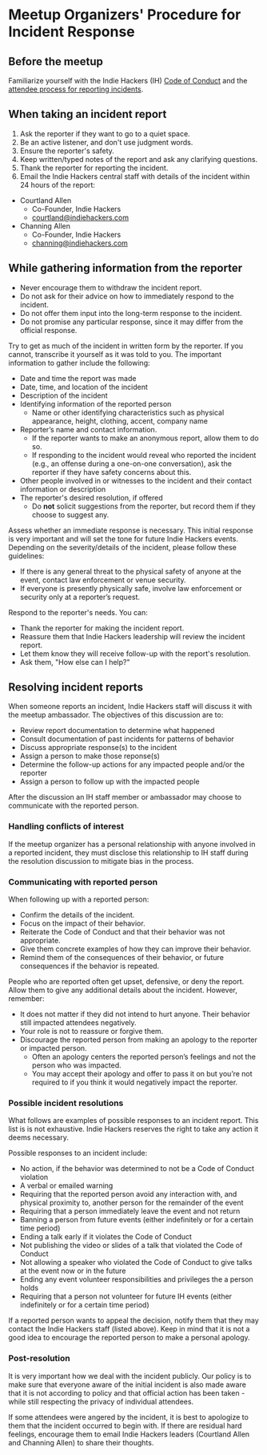 # Meetup Organizers' Procedure for Incident Response

## Before the meetup

Familiarize yourself with the Indie Hackers (IH) [Code of Conduct](index.md) and the [attendee process for reporting incidents](incident-handling-attendee-procedure.md).

## When taking an incident report

1. Ask the reporter if they want to go to a quiet space.
1. Be an active listener, and don't use judgment words.
1. Ensure the reporter's safety.
1. Keep written/typed notes of the report and ask any clarifying questions.
1. Thank the reporter for reporting the incident.
1. Email the Indie Hackers central staff with details of the incident within 24 hours of the report:

* Courtland Allen
  * Co-Founder, Indie Hackers
  * [courtland@indiehackers.com](mailto:courtland@indiehackers.com)
* Channing Allen
  * Co-Founder, Indie Hackers
  * [channing@indiehackers.com](mailto:channing@indiehackers.com)

## While gathering information from the reporter

* Never encourage them to withdraw the incident report.
* Do not ask for their advice on how to immediately respond to the incident.
* Do not offer them input into the long-term response to the incident.
* Do not promise any particular response, since it may differ from the official response.

Try to get as much of the incident in written form by the reporter. If you cannot, transcribe it yourself as it was told to you. The important information to gather include the following:

* Date and time the report was made
* Date, time, and location of the incident
* Description of the incident
* Identifying information of the reported person
  * Name or other identifying characteristics such as physical appearance, height, clothing, accent, company name
* Reporter’s name and contact information.
  * If the reporter wants to make an anonymous report, allow them to do so.
  * If responding to the incident would reveal who reported the incident (e.g., an offense during a one-on-one conversation), ask the reporter if they have safety concerns about this.
* Other people involved in or witnesses to the incident and their contact information or description
* The reporter's desired resolution, if offered
  * Do **not** solicit suggestions from the reporter, but record them if they choose to suggest any.

Assess whether an immediate response is necessary. This initial response is very important and will set the tone for future Indie Hackers events. Depending on the severity/details of the incident, please follow these guidelines:

* If there is any general threat to the physical safety of anyone at the event, contact law enforcement or venue security.
* If everyone is presently physically safe, involve law enforcement or security only at a reporter’s request.

Respond to the reporter's needs. You can:

* Thank the reporter for making the incident report.
* Reassure them that Indie Hackers leadership will review the incident report.
* Let them know they will receive follow-up with the report's resolution.
* Ask them, "How else can I help?"

## Resolving incident reports

When someone reports an incident, Indie Hackers staff will discuss it with the meetup ambassador. The objectives of this discussion are to:

* Review report documentation to determine what happened
* Consult documentation of past incidents for patterns of behavior
* Discuss appropriate response(s) to the incident
* Assign a person to make those reponse(s)
* Determine the follow-up actions for any impacted people and/or the reporter
* Assign a person to follow up with the impacted people

After the discussion an IH staff member or ambassador may choose to communicate with the reported person.

### Handling conflicts of interest

If the meetup organizer has a personal relationship with anyone involved in a reported incident, they must disclose this relationship to IH staff during the resolution discussion to mitigate bias in the process.

### Communicating with reported person

When following up with a reported person:

* Confirm the details of the incident.
* Focus on the impact of their behavior.
* Reiterate the Code of Conduct and that their behavior was not appropriate.
* Give them concrete examples of how they can improve their behavior.
* Remind them of the consequences of their behavior, or future consequences if the behavior is repeated.

People who are reported often get upset, defensive, or deny the report. Allow them to give any additional details about the incident. However, remember:

* It does not matter if they did not intend to hurt anyone. Their behavior still impacted attendees negatively.
* Your role is not to reassure or forgive them.
* Discourage the reported person from making an apology to the reporter or impacted person.
  * Often an apology centers the reported person’s feelings and not the person who was impacted.
  * You may accept their apology and offer to pass it on but you’re not required to if you think it would negatively impact the reporter.

### Possible incident resolutions

What follows are examples of possible responses to an incident report. This list is is not exhaustive. Indie Hackers reserves the right to take any action it deems necessary.

Possible responses to an incident include:

* No action, if the behavior was determined to not be a Code of Conduct violation
* A verbal or emailed warning
* Requiring that the reported person avoid any interaction with, and physical proximity to, another person for the remainder of the event
* Requiring that a person immediately leave the event and not return
* Banning a person from future events (either indefinitely or for a certain time period)
* Ending a talk early if it violates the Code of Conduct
* Not publishing the video or slides of a talk that violated the Code of Conduct
* Not allowing a speaker who violated the Code of Conduct to give talks at the event now or in the future
* Ending any event volunteer responsibilities and privileges the a person holds
* Requiring that a person not volunteer for future IH events (either indefinitely or for a certain time period)

If a reported person wants to appeal the decision, notify them that they may contact the Indie Hackers staff (listed above). Keep in mind that it is not a good idea to encourage the reported person to make a personal apology.

### Post-resolution

It is very important how we deal with the incident publicly. Our policy is to make sure that everyone aware of the initial incident is also made aware that it is not according to policy and that official action has been taken - while still respecting the privacy of individual attendees.

If some attendees were angered by the incident, it is best to apologize to them that the incident occurred to begin with. If there are residual hard feelings, encourage them to email Indie Hackers leaders (Courtland Allen and Channing Allen) to share their thoughts.

